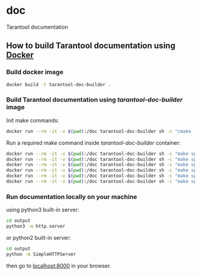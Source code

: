 # doc
Tarantool documentation

## How to build Tarantool documentation using [Docker](https://www.docker.com)

### Build docker image
```bash
docker build -t tarantool-doc-builder .
```

### Build Tarantool documentation using *tarantool-doc-builder* image

Init make commands:
```bash
docker run --rm -it -v $(pwd):/doc tarantool-doc-builder sh -c "cmake ."
```
Run a required make command inside *tarantool-doc-builder* container:
```bash
docker run --rm -it -v $(pwd):/doc tarantool-doc-builder sh -c "make sphinx-html"
docker run --rm -it -v $(pwd):/doc tarantool-doc-builder sh -c "make sphinx-html-ru"
docker run --rm -it -v $(pwd):/doc tarantool-doc-builder sh -c "make sphinx-singlehtml"
docker run --rm -it -v $(pwd):/doc tarantool-doc-builder sh -c "make sphinx-singlehtml-ru"
docker run --rm -it -v $(pwd):/doc tarantool-doc-builder sh -c "make sphinx-pdf"
docker run --rm -it -v $(pwd):/doc tarantool-doc-builder sh -c "make sphinx-pdf-ru"
```

### Run documentation locally on your machine
using python3 built-in server:
```bash
cd output
python3 -m http.server
```
or python2 built-in server:
```bash
cd output
python -m SimpleHTTPServer
```
then go to [localhost:8000](http://localhost:8000) in your browser.
